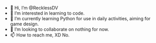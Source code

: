 - 👋 Hi, I’m @RecklessDV
- 👀 I’m interested in learning to code.
- 🌱 I’m currently learning Python for use in daily activities, aiming for game design.
- 💞️ I’m looking to collaborate on nothing for now.
- 📫 How to reach me, XD No.

<!---
RecklessDV/RecklessDV is a ✨ special ✨ repository because its `README.md` (this file) appears on your GitHub profile.
You can click the Preview link to take a look at your changes.
--->
